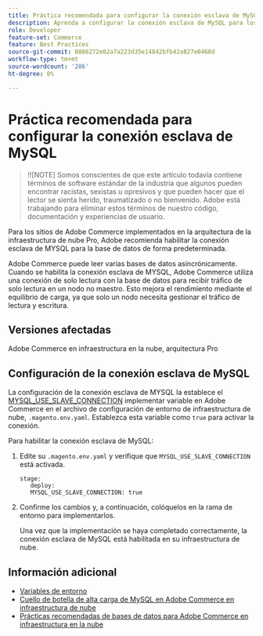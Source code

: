```yaml
---
title: Práctica recomendada para configurar la conexión esclava de MySQL
description: Aprenda a configurar la conexión esclava de MySQL para los sitios de Adobe Commerce implementados en la infraestructura de la nube.
role: Developer
feature-set: Commerce
feature: Best Practices
source-git-commit: 0866272e02a7a223d35e14842bfb42a827e0468d
workflow-type: tm+mt
source-wordcount: '286'
ht-degree: 0%

---
```



# Práctica recomendada para configurar la conexión esclava de MySQL

>!![NOTE]
Somos conscientes de que este artículo todavía contiene términos de software estándar de la industria que algunos pueden encontrar racistas, sexistas u opresivos y que pueden hacer que el lector se sienta herido, traumatizado o no bienvenido. Adobe está trabajando para eliminar estos términos de nuestro código, documentación y experiencias de usuario.

Para los sitios de Adobe Commerce implementados en la arquitectura de la infraestructura de nube Pro, Adobe recomienda habilitar la conexión esclava de MYSQL para la base de datos de forma predeterminada.

Adobe Commerce puede leer varias bases de datos asincrónicamente.  Cuando se habilita la conexión esclava de MYSQL, Adobe Commerce utiliza una conexión de solo lectura con la base de datos para recibir tráfico de solo lectura en un nodo no maestro. Esto mejora el rendimiento mediante el equilibrio de carga, ya que solo un nodo necesita gestionar el tráfico de lectura y escritura.

## Versiones afectadas

Adobe Commerce en infraestructura en la nube, arquitectura Pro

## Configuración de la conexión esclava de MySQL

La configuración de la conexión esclava de MYSQL la establece el [MYSQL_USE_SLAVE_CONNECTION](https://experienceleague.adobe.com/docs/commerce-cloud-service/user-guide/configure/env/stage/variables-deploy.html#mysql_use_slave_connection) implementar variable en Adobe Commerce en el archivo de configuración de entorno de infraestructura de nube, `.magento.env.yaml`. Establezca esta variable como `true` para activar la conexión.

Para habilitar la conexión esclava de MySQL:

1. Edite su `.magento.env.yaml` y verifique que `MYSQL_USE_SLAVE_CONNECTION` está activada.

   ```
   stage:
      deploy:
      MYSQL_USE_SLAVE_CONNECTION: true
   ```

1. Confirme los cambios y, a continuación, colóquelos en la rama de entorno para implementarlos.

   Una vez que la implementación se haya completado correctamente, la conexión esclava de MySQL está habilitada en su infraestructura de nube.

## Información adicional

- [Variables de entorno](https://devdocs.magento.com/cloud/env/variables-intro.html)
- [Cuello de botella de alta carga de MySQL en Adobe Commerce en infraestructura de nube](https://experienceleague.adobe.com/docs/commerce-knowledge-base/kb/troubleshooting/database/mysql-high-load-bottleneck-in-magento-commerce-cloud.html?lang=en)
- [Prácticas recomendadas de bases de datos para Adobe Commerce en infraestructura en la nube](database-on-cloud.md)
